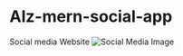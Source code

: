 # Alz-mern-social-app
Social media Website
![Social Media Image](/repository/Alz-mern-social-app/client/social-media-feed.JPG.jpg?raw=true "Social Media Image")

